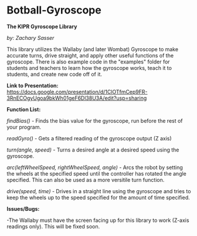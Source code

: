 # Botball-Gyroscope
**The KIPR Gyroscope Library**

*by: Zachary Sasser*

This library utilizes the Wallaby (and later Wombat) Gyroscope to make accurate turns, drive straight, and apply other useful functions of the gyroscope. There is also example code in the "examples" folder for students and teachers to learn how the gyroscope works, teach it to students, and create new code off of it. 

**Link to Presentation:**
https://docs.google.com/presentation/d/1ClOTfmCep9FR-3RnECOgyUgoa9bkWh01geF6Dl38U3A/edit?usp=sharing

**Function List:**

*findBias()* - Finds the bias value for the gyroscope, run before the rest of your program.

*readGyro()* - Gets a filtered reading of the gyroscope output (Z axis)

*turn(angle, speed)* - Turns a desired angle at a desired speed using the gyroscope.

*arc(leftWheelSpeed, rightWheelSpeed, angle)* - Arcs the robot by setting the wheels at the specified speed until the controller has rotated the angle specified. This can also be used as a more versitile turn function.

*drive(speed, time)* - Drives in a straight line using the gyroscope and tries to keep the wheels up to the speed specified for the amount of time specified.

**Issues/Bugs:**

-The Wallaby must have the screen facing up for this library to work (Z-axis readings only). This will be fixed soon.
